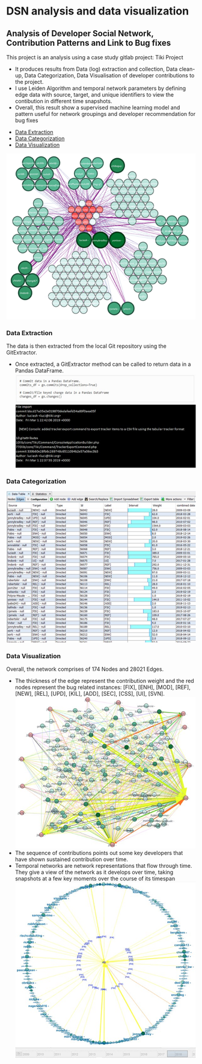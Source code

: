 # DSN analysis and data visualization
## Analysis of Developer Social Network, Contribution Patterns and Link to Bug fixes

This project is an analysis using a case study gitlab project: Tiki Project
+ It produces results from Data (log) extraction and collection, Data clean-up, Data Categorization, Data Visualisation of developer contributions to the project.
+ I use Leiden Algorithm and temporal network parameters by defining edge data with source, target, and unique identifiers to view the contibution in different time snapshots.
+ Overall, this result show a supervised machine learning model and pattern useful for network groupings and developer recommendation for bug fixes

- [Data Extraction](#data-extraction)
- [Data Categorization](#data-categorization)
- [Data Visualization](#data-visualization)


![DSN visualization result](https://github.com/Edwin-programmer/DSN-analysis-data-visualization/blob/main/DSN%20files/Grouping%20result.png)
### Data Extraction
The data is then extracted from the local Git repository using the GitExtractor. 
+ Once extracted, a GitExtractor method can be called to return data in a Pandas DataFrame.
![DSN visualization result](https://github.com/Edwin-programmer/DSN-analysis-data-visualization/blob/main/DSN%20files/extract1.jpg)
![DSN visualization result](https://github.com/Edwin-programmer/DSN-analysis-data-visualization/blob/main/DSN%20files/extract2.jpg)
### Data Categorization
![DSN visualization result](https://github.com/Edwin-programmer/DSN-analysis-data-visualization/blob/main/DSN%20files/edge1.jpg)
### Data Visualization
Overall, the network comprises of 174 Nodes and 28021 Edges. 
+ The thickness of the edge represent the contribution weight and the red nodes represent the bug related instances: [FIX], [ENH], [MOD], [REF], [NEW], [REL], [UPD], [KIL], [ADD], [SEC], [CSS], [UI], [SVN].
![DSN visualization result](https://github.com/Edwin-programmer/DSN-analysis-data-visualization/blob/main/DSN%20files/visualize1.jpg)
+ The sequence of contributions points out some key developers that have shown sustained contribution over time.
+ Temporal networks are network representations that flow through time. They give a view of the network as it develops over time, taking snapshots at a few key moments over the course of its timespan
![DSN visualization result](https://github.com/Edwin-programmer/DSN-analysis-data-visualization/blob/main/DSN%20files/visualize2.jpg)
![DSN visualization result](https://github.com/Edwin-programmer/DSN-analysis-data-visualization/blob/main/DSN%20files/visualize3.jpg)
